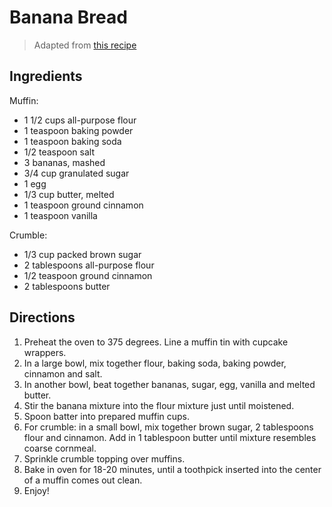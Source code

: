 # Banana Bread

> Adapted from [this recipe](http://allrecipes.com/recipe/17652/banana-crumb-muffins/)

## Ingredients 

Muffin:
* 1 1/2 cups all-purpose flour
* 1 teaspoon baking powder
* 1 teaspoon baking soda
* 1/2 teaspoon salt
* 3 bananas, mashed
* 3/4 cup granulated sugar
* 1 egg
* 1/3 cup butter, melted
* 1 teaspoon ground cinnamon
* 1 teaspoon vanilla

Crumble:
* 1/3 cup packed brown sugar
* 2 tablespoons all-purpose flour
* 1/2 teaspoon ground cinnamon
* 2 tablespoons butter

## Directions

1. Preheat the oven to 375 degrees. Line a muffin tin with cupcake wrappers.
1. In a large bowl, mix together flour, baking soda, baking powder, cinnamon and salt.
1. In another bowl, beat together bananas, sugar, egg, vanilla and melted butter.
1. Stir the banana mixture into the flour mixture just until moistened.
1. Spoon batter into prepared muffin cups.
1. For crumble: in a small bowl, mix together brown sugar, 2 tablespoons flour and cinnamon. Add in 1 tablespoon butter until mixture resembles coarse cornmeal.
1. Sprinkle crumble topping over muffins.
1. Bake in oven for 18-20 minutes, until a toothpick inserted into the center of a muffin comes out clean.
1. Enjoy!
